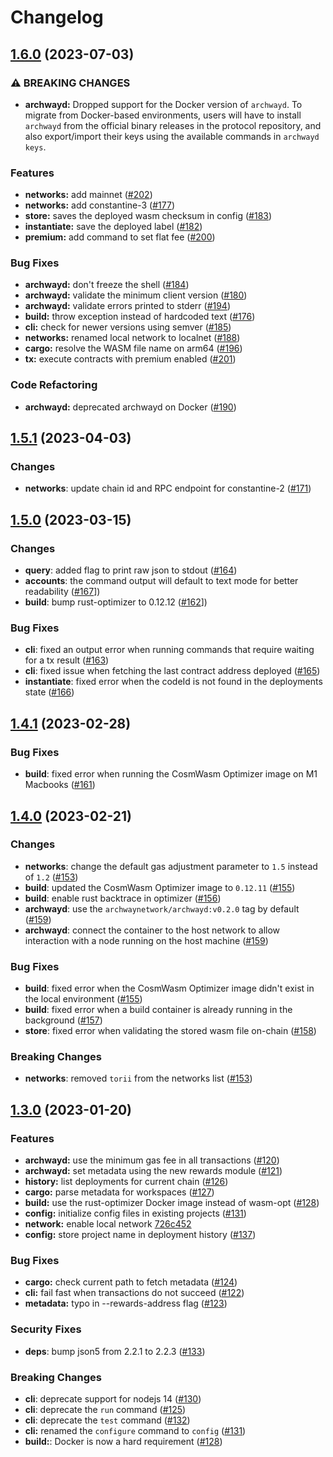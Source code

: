 # Changelog

## [1.6.0](https://github.com/archway-network/archway-cli/compare/1.5.1...1.6.0) (2023-07-03)

### ⚠ BREAKING CHANGES

* **archwayd:** Dropped support for the Docker version of `archwayd`. To migrate
from Docker-based environments, users will have to install `archwayd` from the
official binary releases in the protocol repository, and also export/import
their keys using the available commands in `archwayd keys`.

### Features

* **networks:** add mainnet ([#202](https://github.com/archway-network/archway-cli/issues/202))
* **networks:** add constantine-3 ([#177](https://github.com/archway-network/archway-cli/issues/177))
* **store:** saves the deployed wasm checksum in config ([#183](https://github.com/archway-network/archway-cli/issues/183))
* **instantiate:** save the deployed label ([#182](https://github.com/archway-network/archway-cli/issues/182))
* **premium:** add command to set flat fee ([#200](https://github.com/archway-network/archway-cli/issues/200))

### Bug Fixes

* **archwayd:** don't freeze the shell ([#184](https://github.com/archway-network/archway-cli/issues/184))
* **archwayd:** validate the minimum client version ([#180](https://github.com/archway-network/archway-cli/issues/180))
* **archwayd:** validate errors printed to stderr ([#194](https://github.com/archway-network/archway-cli/issues/194))
* **build:** throw exception instead of hardcoded text  ([#176](https://github.com/archway-network/archway-cli/issues/176))
* **cli:** check for newer versions using semver ([#185](https://github.com/archway-network/archway-cli/issues/185))
* **networks:** renamed local network to localnet ([#188](https://github.com/archway-network/archway-cli/issues/188))
* **cargo:** resolve the WASM file name on arm64 ([#196](https://github.com/archway-network/archway-cli/issues/196))
* **tx:** execute contracts with premium enabled ([#201](https://github.com/archway-network/archway-cli/issues/201))

### Code Refactoring

* **archwayd:** deprecated archwayd on Docker ([#190](https://github.com/archway-network/archway-cli/issues/190))

## [1.5.1](https://github.com/archway-network/archway-cli/compare/1.5.0...1.5.1) (2023-04-03)

### Changes

* **networks**: update chain id and RPC endpoint for constantine-2 ([#171](https://github.com/archway-network/archway-cli/pull/171))

## [1.5.0](https://github.com/archway-network/archway-cli/compare/1.4.1...1.5.0) (2023-03-15)

### Changes

* **query**: added flag to print raw json to stdout ([#164](https://github.com/archway-network/archway-cli/pull/164))
* **accounts**: the command output will default to text mode for better readability ([#167](https://github.com/archway-network/archway-cli/pull/167)])
* **build**: bump rust-optimizer to 0.12.12 ([#162](https://github.com/archway-network/archway-cli/pull/162)])

### Bug Fixes

* **cli**: fixed an output error when running commands that require waiting for a tx result ([#163](https://github.com/archway-network/archway-cli/pull/163))
* **cli**: fixed issue when fetching the last contract address deployed ([#165](https://github.com/archway-network/archway-cli/pull/165))
* **instantiate**: fixed error when the codeId is not found in the deployments state ([#166](https://github.com/archway-network/archway-cli/pull/166))

## [1.4.1](https://github.com/archway-network/archway-cli/compare/1.4.0...1.4.1) (2023-02-28)

### Bug Fixes

* **build**: fixed error when running the CosmWasm Optimizer image on M1 Macbooks ([#161](https://github.com/archway-network/archway-cli/pull/161))

## [1.4.0](https://github.com/archway-network/archway-cli/compare/1.3.0...1.4.0) (2023-02-21)

### Changes

* **networks**: change the default gas adjustment parameter to `1.5` instead of `1.2` ([#153](https://github.com/archway-network/archway-cli/pull/153))
* **build**: updated the CosmWasm Optimizer image to `0.12.11` ([#155](https://github.com/archway-network/archway-cli/pull/155))
* **build**: enable rust backtrace in optimizer ([#156](https://github.com/archway-network/archway-cli/pull/156))
* **archwayd**: use the `archwaynetwork/archwayd:v0.2.0` tag by default ([#159](https://github.com/archway-network/archway-cli/pull/159))
* **archwayd**: connect the container to the host network to allow interaction with a node running on the host machine ([#159](https://github.com/archway-network/archway-cli/pull/159))

### Bug Fixes

* **build**: fixed error when the CosmWasm Optimizer image didn't exist in the local environment ([#155](https://github.com/archway-network/archway-cli/pull/155))
* **build**: fixed error when a build container is already running in the background ([#157](https://github.com/archway-network/archway-cli/pull/157))
* **store**: fixed error when validating the stored wasm file on-chain ([#158](https://github.com/archway-network/archway-cli/pull/158))

### Breaking Changes

* **networks**: removed `torii` from the networks list ([#153](https://github.com/archway-network/archway-cli/pull/153))

## [1.3.0](https://github.com/archway-network/archway-cli/compare/1.2.3...1.3.0) (2023-01-20)

### Features

* **archwayd:** use the minimum gas fee in all transactions ([#120](https://github.com/archway-network/archway-cli/pull/120))
* **archwayd:** set metadata using the new rewards module ([#121](https://github.com/archway-network/archway-cli/pull/121))
* **history:** list deployments for current chain ([#126](https://github.com/archway-network/archway-cli/pull/126))
* **cargo:** parse metadata for workspaces ([#127](https://github.com/archway-network/archway-cli/pull/127))
* **build:** use the rust-optimizer Docker image instead of wasm-opt ([#128](https://github.com/archway-network/archway-cli/pull/128))
* **config:** initialize config files in existing projects ([#131](https://github.com/archway-network/archway-cli/pull/131))
* **network:** enable local network [726c452](https://github.com/archway-network/archway-cli/commit/726c45272d126ddd355c242aefa209346d3b539d)
* **config:** store project name in deployment history ([#137](https://github.com/archway-network/archway-cli/pull/137))

### Bug Fixes

* **cargo:** check current path to fetch metadata ([#124](https://github.com/archway-network/archway-cli/pull/124))
* **cli:** fail fast when transactions do not succeed ([#122](https://github.com/archway-network/archway-cli/pull/122))
* **metadata:** typo in --rewards-address flag ([#123](https://github.com/archway-network/archway-cli/pull/123))

### Security Fixes

* **deps**: bump json5 from 2.2.1 to 2.2.3 ([#133](https://github.com/archway-network/archway-cli/pull/133))

### Breaking Changes

* **cli**: deprecate support for nodejs 14 ([#130](https://github.com/archway-network/archway-cli/pull/130))
* **cli**: deprecate the `run` command ([#125](https://github.com/archway-network/archway-cli/pull/125))
* **cli**: deprecate the `test` command ([#132](https://github.com/archway-network/archway-cli/pull/132))
* **cli:** renamed the `configure` command to `config` ([#131](https://github.com/archway-network/archway-cli/pull/131))
* **build:**: Docker is now a hard requirement ([#128](https://github.com/archway-network/archway-cli/pull/128))
